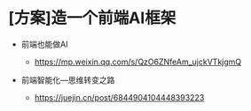 # [方案]造一个前端AI框架

- 前端也能做AI
  - https://mp.weixin.qq.com/s/QzO6ZNfeAm_ujckVTkjgmQ

- 前端智能化—思维转变之路
  - https://juejin.cn/post/6844904104448393223